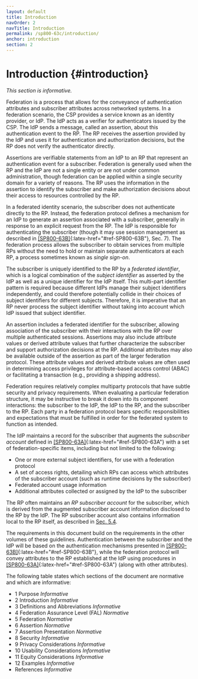```yaml
---
layout: default
title: Introduction
navOrder: 2
navTitle: Introduction
permalink: /sp800-63c/introduction/
anchor: introduction
section: 2
---
```


# Introduction {#introduction}

*This section is informative.*

Federation is a process that allows for the conveyance of authentication attributes and subscriber attributes across networked systems. In a federation scenario, the CSP provides a service known as an identity provider, or IdP. The IdP acts as a verifier for authenticators issued by the CSP. The IdP sends a message, called an assertion, about this authentication event to the RP. The RP receives the assertion provided by the IdP and uses it for authentication and authorization decisions, but the RP does not verify the authenticator directly.

Assertions are verifiable statements from an IdP to an RP that represent an authentication event for a subscriber. Federation is generally used when the RP and the IdP are not a single entity or are not under common administration, though federation can be applied within a single security domain for a variety of reasons. The RP uses the information in the assertion to identify the subscriber and make authorization decisions about their access to resources controlled by the RP.

In a federated identity scenario, the subscriber does not authenticate directly to the RP. Instead, the federation protocol defines a mechanism for an IdP to generate an assertion associated with a subscriber, generally in response to an explicit request from the RP. The IdP is responsible for authenticating the subscriber (though it may use session management as described in [[SP800-63B]](../_sp800-63b/sec7_session.md#sec7){:latex-href="#ref-SP800-63B"}, Sec. 7). The federation process allows the subscriber to obtain services from multiple RPs without the need to hold or maintain separate authenticators at each RP, a process sometimes known as *single sign-on*.

The subscriber is uniquely identified to the RP by a *federated identifier*, which is a logical combination of the *subject identifier* as asserted by the IdP as well as a unique identifier for the IdP itself. This multi-part identifier pattern is required because different IdPs manage their subject identifiers independently, and could therefore potentially collide in their choices of subject identifiers for different subjects. Therefore, it is imperative that an RP never process the subject identifier without taking into account which IdP issued that subject identifier.

An assertion includes a federated identifier for the subscriber, allowing association of the subscriber with their interactions with the RP over multiple authenticated sessions. Assertions may also include attribute values or derived attribute values that further characterize the subscriber and support authorization decisions at the RP. Additional attributes may also be available outside of the assertion as part of the larger federation protocol. These attribute values and derived attribute values are often used in determining access privileges for attribute-based access control (ABAC) or facilitating a transaction (e.g., providing a shipping address).

Federation requires relatively complex multiparty protocols that have subtle security and privacy requirements. When evaluating a particular federation structure, it may be instructive to break it down into its component interactions: the subscriber to the IdP, the IdP to the RP, and the subscriber to the RP. Each party in a federation protocol bears specific responsibilities and expectations that must be fulfilled in order for the federated system to function as intended.

The IdP maintains a record for the subscriber that augments the _subscriber account_ defined in [[SP800-63A]](../_sp800-63a/sec1_purpose.md#purpose){:latex-href="#ref-SP800-63A"} with a set of federation-specific items, including but not limited to the following:

- One or more external subject identifiers, for use with a federation protocol
- A set of access rights, detailing which RPs can access which attributes of the subscriber account (such as runtime decisions by the subscriber)
- Federated account usage information
- Additional attributes collected or assigned by the IdP to the subscriber

The RP often maintains an *RP subscriber account* for the subscriber, which is derived from the augmented subscriber account information disclosed to the RP by the IdP. The RP subscriber account also contains information local to the RP itself, as described in [Sec. 5.4](../sec5_federation.md#rp-account).

The requirements in this document build on the requirements in the other volumes of these guidelines. Authentication between the subscriber and the IdP will be based on the authentication mechanisms presented in [[SP800-63B]](../_sp800-63b/sec1_purpose.md#purpose){:latex-href="#ref-SP800-63B"}, while the federation protocol will convey attributes to the RP established at the IdP using procedures in [[SP800-63A]](../_sp800-63a/sec1_purpose.md#purpose){:latex-href="#ref-SP800-63A"} (along with other attributes).

The following table states which sections of the document are normative and which are informative:

- 1 Purpose _Informative_
- 2 Introduction _Informative_
- 3 Definitions and Abbreviations _Informative_
- 4 Federation Assurance Level (FAL)  _Normative_
- 5 Federation  _Normative_
- 6 Assertion  _Normative_
- 7 Assertion Presentation  _Normative_
- 8 Security _Informative_
- 9 Privacy Considerations _Informative_
- 10 Usability Considerations _Informative_
- 11 Equity Considerations _Informative_
- 12 Examples _Informative_
- References _Informative_
